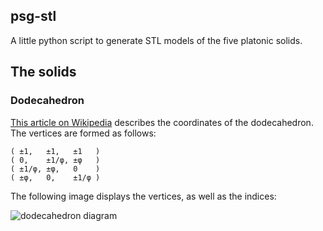 psg-stl
-------

A little python script to generate STL models of the five platonic solids.

## The solids

### Dodecahedron

[This article on Wikipedia](https://en.wikipedia.org/wiki/Dodecahedron) describes the coordinates of the dodecahedron. The vertices are formed as follows:

	( ±1,   ±1,   ±1   )
	( 0,    ±1/φ, ±φ   )
	( ±1/φ, ±φ,   0    )
	( ±φ,   0,    ±1/φ )

The following image displays the vertices, as well as the indices:

![dodecahedron diagram](docs/dodecahedon_vertices.png)

